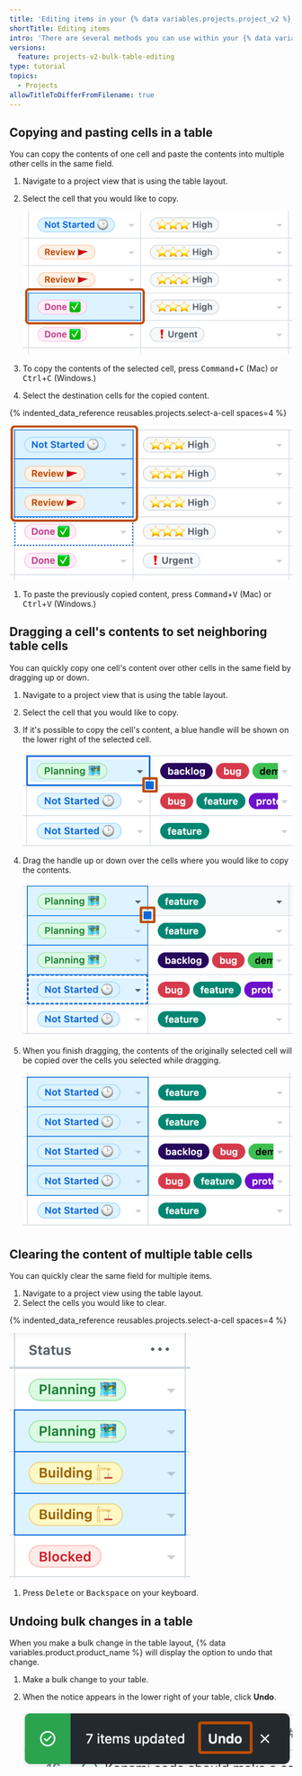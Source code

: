 ```yaml
---
title: 'Editing items in your {% data variables.projects.project_v2 %}'
shortTitle: Editing items
intro: 'There are several methods you can use within your {% data variables.projects.project_v2 %} to quickly make changes to multiple items.'
versions:
  feature: projects-v2-bulk-table-editing
type: tutorial
topics:
  - Projects
allowTitleToDifferFromFilename: true
---
```


## Copying and pasting cells in a table

You can copy the contents of one cell and paste the contents into multiple other cells in the same field.

1. Navigate to a project view that is using the table layout.
1. Select the cell that you would like to copy.

   ![Screenshot showing two columns on a table layout. One cell is selected and is highlighted with an orange outline.](/assets/images/help/projects-v2/bulk-select-a-cell.png)

1. To copy the contents of the selected cell, press <kbd>Command</kbd>+<kbd>C</kbd> (Mac) or <kbd>Ctrl</kbd>+<kbd>C</kbd> (Windows.)
1. Select the destination cells for the copied content.

{% indented_data_reference reusables.projects.select-a-cell spaces=4 %}

   ![Screenshot showing two columns on a table layout. Three cells are selected and are highlighted with an orange outline.](/assets/images/help/projects-v2/bulk-select-cells.png)

1. To paste the previously copied content, press <kbd>Command</kbd>+<kbd>V</kbd> (Mac) or <kbd>Ctrl</kbd>+<kbd>V</kbd> (Windows.)

## Dragging a cell's contents to set neighboring table cells

You can quickly copy one cell's content over other cells in the same field by dragging up or down.

1. Navigate to a project view that is using the table layout.
1. Select the cell that you would like to copy.
1. If it's possible to copy the cell's content, a blue handle will be shown on the lower right of the selected cell.

   ![Screenshot showing two columns on a table layout. The blue handle, on the lower right of the selected cell, is highlighted with an orange outline.](/assets/images/help/projects-v2/bulk-cell-handle.png)

1. Drag the handle up or down over the cells where you would like to copy the contents.

   ![Screenshot showing two columns on a table layout. Three cells are selected. The blue handle, on the lower right of the cell, is highlighted with an orange outline.](/assets/images/help/projects-v2/bulk-cell-drag.png)

1. When you finish dragging, the contents of the originally selected cell will be copied over the cells you selected while dragging.

   ![Screenshot showing two columns on a table layout. The content of the previously selected cell has been copied to the cells selected above.](/assets/images/help/projects-v2/bulk-cell-finished.png)

## Clearing the content of multiple table cells

You can quickly clear the same field for multiple items.

1. Navigate to a project view using the table layout.
1. Select the cells you would like to clear.

{% indented_data_reference reusables.projects.select-a-cell spaces=4 %}

   ![Screenshot showing a column on a table layout. Three cells are selected.](/assets/images/help/projects-v2/select-multiple-cells.png)
  
1. Press <kbd>Delete</kbd> or <kbd>Backspace</kbd> on your keyboard.

## Undoing bulk changes in a table

When you make a bulk change in the table layout, {% data variables.product.product_name %} will display the option to undo that change.

1. Make a bulk change to your table.
1. When the notice appears in the lower right of your table, click **Undo**.

   ![Screenshot showing the undo dialog on a table. The Undo button is highlighted with an orange outline.](/assets/images/help/projects-v2/undo-bulk-change.png)
